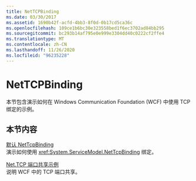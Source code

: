```yaml
---
title: NetTCPBinding
ms.date: 03/30/2017
ms.assetid: 1690b42f-acfd-4bb3-8f0d-0b17cd5ca36c
ms.openlocfilehash: 109ce1b6bc30e323558bed1f6ec3702ad84bb295
ms.sourcegitcommit: bc293b14af795e0e999e3304dd40c0222cf2ffe4
ms.translationtype: MT
ms.contentlocale: zh-CN
ms.lasthandoff: 11/26/2020
ms.locfileid: "96235228"
---
```

# <a name="nettcpbinding"></a>NetTCPBinding

本节包含演示如何在 Windows Communication Foundation (WCF) 中使用 TCP 绑定的示例。  
  
## <a name="in-this-section"></a>本节内容  

 [默认 NetTcpBinding](default-nettcpbinding.md)  
 演示如何使用 <xref:System.ServiceModel.NetTcpBinding> 绑定。  
  
 [Net.TCP 端口共享示例](net-tcp-port-sharing-sample.md)  
 说明 WCF 中的 TCP 端口共享。
